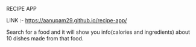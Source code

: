 RECIPE APP

LINK :- https://aanupam29.github.io/recipe-app/

Search for a food and it will show you info(calories and ingredients) about 10 dishes made from that food.

